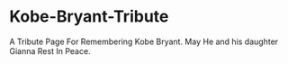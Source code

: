 # Kobe-Bryant-Tribute
A Tribute Page For Remembering Kobe Bryant. May He and his daughter Gianna Rest In Peace.
